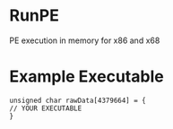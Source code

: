 # RunPE
PE execution in memory for x86 and x68

# Example Executable

    unsigned char rawData[4379664] = {
    // YOUR EXECUTABLE
    }
